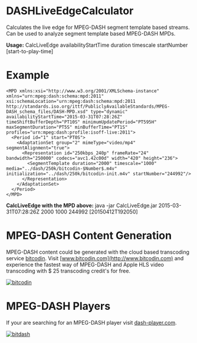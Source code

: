 # DASHLiveEdgeCalculator
Calculates the live edge for MPEG-DASH segment template based streams. Can be used to analyze segment template based MPEG-DASH MPDs.

**Usage:** CalcLiveEdge availabilityStartTime duration timescale startNumber [start-to-play-time]

# Example
```
<MPD xmlns:xsi="http://www.w3.org/2001/XMLSchema-instance" xmlns="urn:mpeg:dash:schema:mpd:2011" xsi:schemaLocation="urn:mpeg:dash:schema:mpd:2011 http://standards.iso.org/ittf/PubliclyAvailableStandards/MPEG-DASH_schema_files/DASH-MPD.xsd" type="dynamic" availabilityStartTime="2015-03-31T07:28:26Z" timeShiftBufferDepth="PT10S" minimumUpdatePeriod="PT595H" maxSegmentDuration="PT5S" minBufferTime="PT1S" profiles="urn:mpeg:dash:profile:isoff-live:2011">
  <Period id="1" start="PT0S">
    <AdaptationSet group="2" mimeType="video/mp4" segmentAlignment="true">
      <Representation id="250kbps_240p" frameRate="24" bandwidth="250000" codecs="avc1.42c00d" width="420" height="236">
        <SegmentTemplate duration="2000" timescale="1000" media="../dash/250k/bitcodin-$Number$.m4v" initialization="../dash/250k/bitcodin-init.m4v" startNumber="244992"/>
      </Representation>
    </AdaptationSet>
  </Period>
</MPD>
```

**CalcLiveEdge with the MPD above:** java -jar CalcLiveEdge.jar 2015-03-31T07:28:26Z 2000 1000 244992 [20150412T192050] 

# MPEG-DASH Content Generation
MPEG-DASH content could be generated with the cloud based transcoding service [bitcodin](http://www.bitcodin.com). Visit [www.bitcodin.com](http://www.bitcodin.com) and experience the fastest way of MPEG-DASH and Apple HLS video transcoding with $ 25 transcoding credit's for free.

[![bitcodin](http://www.bitmovin.net/wp-content/uploads/2015/03/General-Try-Now-1024x538.jpg)](http://www.bitcodin.com)

# MPEG-DASH Players
If your are searching for an MPEG-DASH player visit [dash-player.com](http://www.dash-player.com/).

[![bitdash](http://www.dash-player.com/wp-content/uploads/2015/03/Player.gif)](http://www.dash-player.com/)


